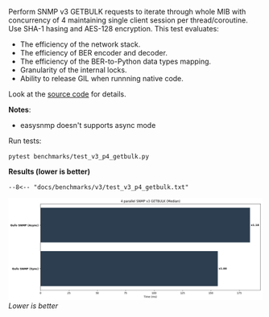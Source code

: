 Perform SNMP v3 GETBULK requests to iterate through whole MIB with concurrency of 4
maintaining single client session per thread/coroutine. Use SHA-1 hasing and AES-128 encryption.
This test evaluates:

* The efficiency of the network stack.
* The efficiency of BER encoder and decoder.
* The efficiency of the BER-to-Python data types mapping.
* Granularity of the internal locks.
* Ability to release GIL when runnning native code.

Look at the [source code][source] for details.

**Notes**:

* easysnmp doesn't supports async mode

Run tests:

```
pytest benchmarks/test_v3_p4_getbulk.py
```

**Results (lower is better)**

```
--8<-- "docs/benchmarks/v3/test_v3_p4_getbulk.txt"
```

![Median chart](getbulk_p.png)
*Lower is better*

[source]: https://github.com/gufolabs/gufo_snmp/blob/master/benchmarks/test_v3_p4_getbulk.py